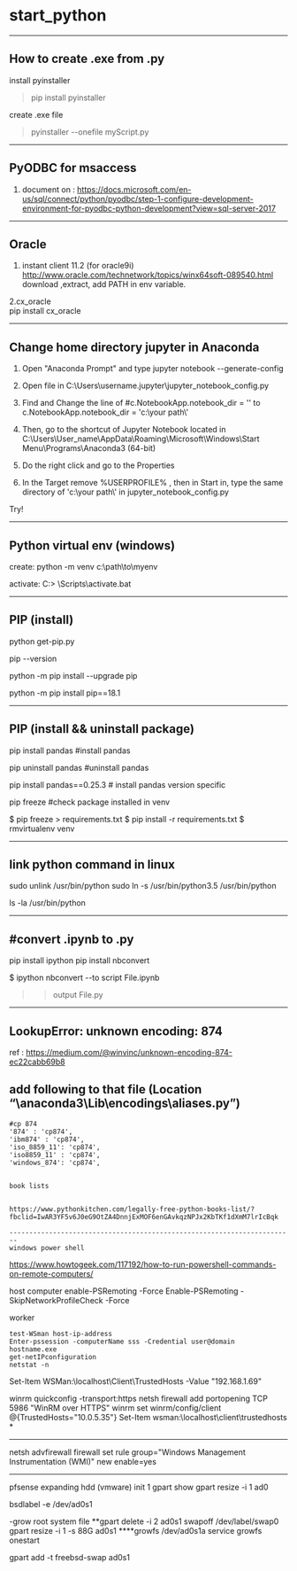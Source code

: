 # start_python

---------------------------------
How to create .exe from .py
---------------------------------
install pyinstaller
>pip install pyinstaller

create .exe file
>pyinstaller --onefile myScript.py


----------------------------------
PyODBC for msaccess
----------------------------------
1. document on : https://docs.microsoft.com/en-us/sql/connect/python/pyodbc/step-1-configure-development-environment-for-pyodbc-python-development?view=sql-server-2017


----------------------------------
Oracle
----------------------------------
1. instant client 11.2 (for oracle9i) http://www.oracle.com/technetwork/topics/winx64soft-089540.html
    download ,extract, add PATH in env variable.

2.cx_oracle     
    pip install cx_oracle
    
    
    



------------------------------------
 Change home directory jupyter in Anaconda 
------------------------------------
1. Open "Anaconda Prompt" and type jupyter notebook --generate-config

2. Open file in C:\Users\username\.jupyter\jupyter_notebook_config.py

3. Find and Change the line of #c.NotebookApp.notebook_dir = '' to c.NotebookApp.notebook_dir = 'c:\\your path\\'

4. Then, go to the shortcut of Jupyter Notebook located in C:\Users\User_name\AppData\Roaming\Microsoft\Windows\Start Menu\Programs\Anaconda3 (64-bit)

5. Do the right click and go to the Properties

6. In the Target  remove %USERPROFILE% , then in Start in, type the same directory of 'c:\\your path\\' in jupyter_notebook_config.py

 Try!





---------------------------------
Python virtual env  (windows)
--------------------------------
create:  python -m venv c:\path\to\myenv

activate: C:\> <venv>\Scripts\activate.bat
    
 
 ---------------------------------------
 PIP  (install)
 ---------------------------------------
 python get-pip.py
 
 pip --version
 
 python -m pip install --upgrade pip
 
 python -m pip install pip==18.1
 
 

--------------------------------------
PIP (install  && uninstall package)
--------------------------------------
pip install pandas      #install pandas

pip uninstall pandas    #uninstall pandas

pip install pandas==0.25.3 # install pandas version specific


pip freeze #check package installed in venv

$ pip freeze > requirements.txt
$ pip install -r requirements.txt
$ rmvirtualenv venv

------------------------------------------
link python command in linux
------------------------------------------
sudo unlink /usr/bin/python
sudo ln -s /usr/bin/python3.5 /usr/bin/python

ls -la /usr/bin/python



----------------------------------------------
#convert .ipynb to .py
---------------------------------------------

pip install ipython
pip install nbconvert

$ ipython nbconvert --to script File.ipynb
>> output File.py


-------------------------------------------------------
LookupError: unknown encoding: 874
-------------------------------------------------------
ref : https://medium.com/@winvinc/unknown-encoding-874-ec22cabb69b8


add following to that file (Location “<Install path>\anaconda3\Lib\encodings\aliases.py”)
--------------------------
    #cp 874
    '874' : 'cp874',
    'ibm874' : 'cp874',
    'iso_8859_11': 'cp874',
    'iso8859_11' : 'cp874',
    'windows_874': 'cp874',
    
    
    book lists
    
    
    https://www.pythonkitchen.com/legally-free-python-books-list/?fbclid=IwAR3YF5v6J0eG9OtZA4DnnjExMOF6enGAvkqzNPJx2KbTKf1dXmM7lrIcBqk

    ------------------------------------------------------------------------
    windows power shell
https://www.howtogeek.com/117192/how-to-run-powershell-commands-on-remote-computers/



host computer
	enable-PSRemoting -Force
	 Enable-PSRemoting -SkipNetworkProfileCheck -Force


worker

	test-WSman host-ip-address
	Enter-pssession -computerName sss -Credential user@domain
	hostname.exe
	get-netIPconfiguration
	netstat -n

Set-Item WSMan:\localhost\Client\TrustedHosts -Value "192.168.1.69"

winrm quickconfig -transport:https
netsh firewall add portopening TCP 5986 "WinRM over HTTPS"
winrm set winrm/config/client @{TrustedHosts="10.0.5.35"}
Set-Item wsman:\localhost\client\trustedhosts *

---------------------------
netsh advfirewall firewall set rule group="Windows Management Instrumentation (WMI)" new enable=yes

--------------------------------
pfsense expanding hdd	(vmware)
init 1
gpart show
gpart resize -i 1 ad0

bsdlabel -e /dev/ad0s1

-grow root system file
**gpart delete -i 2 ad0s1
swapoff /dev/label/swap0
gpart resize -i 1 -s 88G ad0s1
****growfs /dev/ad0s1a
service growfs onestart

gpart add -t freebsd-swap ad0s1	
    
    
